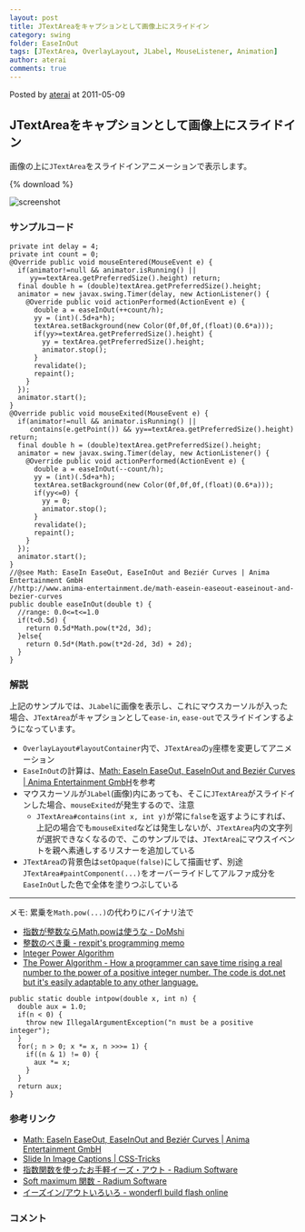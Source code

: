 ```yaml
---
layout: post
title: JTextAreaをキャプションとして画像上にスライドイン
category: swing
folder: EaseInOut
tags: [JTextArea, OverlayLayout, JLabel, MouseListener, Animation]
author: aterai
comments: true
---
```


Posted by [aterai](http://terai.xrea.jp/aterai.html) at 2011-05-09

## JTextAreaをキャプションとして画像上にスライドイン
画像の上に`JTextArea`をスライドインアニメーションで表示します。

{% download %}

![screenshot](https://lh4.googleusercontent.com/_9Z4BYR88imo/Tcd9MqA6BlI/AAAAAAAAA64/Q7KLCkUETZ4/s800/EaseInOut.png)

### サンプルコード
<pre class="prettyprint"><code>private int delay = 4;
private int count = 0;
@Override public void mouseEntered(MouseEvent e) {
  if(animator!=null &amp;&amp; animator.isRunning() ||
     yy==textArea.getPreferredSize().height) return;
  final double h = (double)textArea.getPreferredSize().height;
  animator = new javax.swing.Timer(delay, new ActionListener() {
    @Override public void actionPerformed(ActionEvent e) {
      double a = easeInOut(++count/h);
      yy = (int)(.5d+a*h);
      textArea.setBackground(new Color(0f,0f,0f,(float)(0.6*a)));
      if(yy&gt;=textArea.getPreferredSize().height) {
        yy = textArea.getPreferredSize().height;
        animator.stop();
      }
      revalidate();
      repaint();
    }
  });
  animator.start();
}
@Override public void mouseExited(MouseEvent e) {
  if(animator!=null &amp;&amp; animator.isRunning() ||
     contains(e.getPoint()) &amp;&amp; yy==textArea.getPreferredSize().height) return;
  final double h = (double)textArea.getPreferredSize().height;
  animator = new javax.swing.Timer(delay, new ActionListener() {
    @Override public void actionPerformed(ActionEvent e) {
      double a = easeInOut(--count/h);
      yy = (int)(.5d+a*h);
      textArea.setBackground(new Color(0f,0f,0f,(float)(0.6*a)));
      if(yy&lt;=0) {
        yy = 0;
        animator.stop();
      }
      revalidate();
      repaint();
    }
  });
  animator.start();
}
//@see Math: EaseIn EaseOut, EaseInOut and Beziér Curves | Anima Entertainment GmbH
//http://www.anima-entertainment.de/math-easein-easeout-easeinout-and-bezier-curves
public double easeInOut(double t) {
  //range: 0.0&lt;=t&lt;=1.0
  if(t&lt;0.5d) {
    return 0.5d*Math.pow(t*2d, 3d);
  }else{
    return 0.5d*(Math.pow(t*2d-2d, 3d) + 2d);
  }
}
</code></pre>

### 解説
上記のサンプルでは、`JLabel`に画像を表示し、これにマウスカーソルが入った場合、`JTextArea`がキャプションとして`ease-in`, `ease-out`でスライドインするようになっています。

- `OverlayLayout#layoutContainer`内で、`JTextArea`の`y`座標を変更してアニメーション
- `EaseInOut`の計算は、[Math: EaseIn EaseOut, EaseInOut and Beziér Curves | Anima Entertainment GmbH](http://www.anima-entertainment.de/math-easein-easeout-easeinout-and-bezier-curves)を参考
- マウスカーソルが`JLabel`(画像)内にあっても、そこに`JTextArea`がスライドインした場合、`mouseExited`が発生するので、注意
    - `JTextArea#contains(int x, int y)`が常に`false`を返すようにすれば、上記の場合でも`mouseExited`などは発生しないが、`JTextArea`内の文字列が選択できなくなるので、このサンプルでは、`JTextArea`にマウスイベントを親へ素通しするリスナーを追加している
- `JTextArea`の背景色は`setOpaque(false)`にして描画せず、別途`JTextArea#paintComponent(...)`をオーバーライドしてアルファ成分を`EaseInOut`した色で全体を塗りつぶしている

<!-- dummy comment line for breaking list -->

- - - -
メモ: 累乗を`Math.pow(...)`の代わりにバイナリ法で

- [指数が整数ならMath.powは使うな - DoMshi](http://d.hatena.ne.jp/pcl/20120617/p1)
- [整数のべき乗 - rexpit's programming memo](http://d.hatena.ne.jp/rexpit/20110328/1301305266)
- [Integer Power Algorithm](http://c2.com/cgi/wiki?IntegerPowerAlgorithm)
- [The Power Algorithm - How a programmer can save time rising a real number to the power of a positive integer number. The code is dot.net but it's easily adaptable to any other language.](http://www.osix.net/modules/article/?id=696)

<!-- dummy comment line for breaking list -->

<pre class="prettyprint"><code>public static double intpow(double x, int n) {
  double aux = 1.0;
  if(n &lt; 0) {
    throw new IllegalArgumentException("n must be a positive integer");
  }
  for(; n &gt; 0; x *= x, n &gt;&gt;&gt;= 1) {
    if((n &amp; 1) != 0) {
      aux *= x;
    }
  }
  return aux;
}
</code></pre>

### 参考リンク
- [Math: EaseIn EaseOut, EaseInOut and Beziér Curves | Anima Entertainment GmbH](http://www.anima-entertainment.de/math-easein-easeout-easeinout-and-bezier-curves)
- [Slide In Image Captions | CSS-Tricks](http://css-tricks.com/slide-in-image-captions/)
- [指数関数を使ったお手軽イーズ・アウト - Radium Software](http://radiumsoftware.tumblr.com/post/5031889912)
- [Soft maximum 関数 - Radium Software](http://radiumsoftware.tumblr.com/post/10719023826)
- [イーズイン/アウトいろいろ - wonderfl build flash online](http://wonderfl.net/c/3GhW)

<!-- dummy comment line for breaking list -->

### コメント
